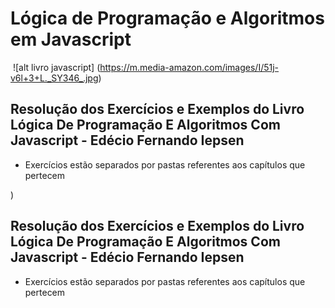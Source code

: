 # Lógica de Programação e Algoritmos em Javascript



​									![alt livro javascript] (https://m.media-amazon.com/images/I/51j-v6l+3+L._SY346_.jpg)	

## Resolução dos Exercícios e Exemplos do Livro Lógica De Programação E Algoritmos Com Javascript - Edécio Fernando Iepsen 

- Exercícios estão separados por pastas referentes aos capítulos que pertecem

)

## Resolução dos Exercícios e Exemplos do Livro Lógica De Programação E Algoritmos Com Javascript - Edécio Fernando Iepsen 

- Exercícios estão separados por pastas referentes aos capítulos que pertecem
